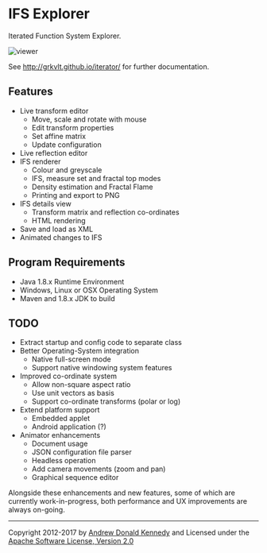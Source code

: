 IFS Explorer
============

Iterated Function System Explorer.

![viewer](http://grkvlt.github.io/iterator/images/viewer-overlay-grid.png)

See <http://grkvlt.github.io/iterator/> for further documentation.

## Features

- Live transform editor
  - Move, scale and rotate with mouse
  - Edit transform properties
  - Set affine matrix
  - Update configuration
- Live reflection editor
- IFS renderer
  - Colour and greyscale
  - IFS, measure set and fractal top modes
  - Density estimation and Fractal Flame
  - Printing and export to PNG
- IFS details view
  - Transform matrix and reflection co-ordinates
  - HTML rendering
- Save and load as XML
- Animated changes to IFS

## Program Requirements

- Java 1.8.x Runtime Environment
- Windows, Linux or OSX Operating System
- Maven and 1.8.x JDK to build

## TODO

- Extract startup and config code to separate class
- Better Operating-System integration
  - Native full-screen mode
  - Support native windowing system features
- Improved co-ordinate system
  - Allow non-square aspect ratio
  - Use unit vectors as basis
  - Support co-ordinate transforms (polar or log)
- Extend platform support
  - Embedded applet
  - Android application (?)
- Animator enhancements
  - Document usage
  - JSON configuration file parser
  - Headless operation
  - Add camera movements (zoom and pan)
  - Graphical sequence editor

Alongside these enhancements and new features, some of which are
currently work-in-progress, both performance and UX improvements
are always on-going.

----
Copyright 2012-2017 by [Andrew Donald Kennedy](mailto:andrew.international+iterator@gmail.com) and
Licensed under the [Apache Software License, Version 2.0](http://www.apache.org/licenses/LICENSE-2.0)
